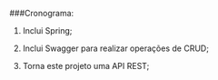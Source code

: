 ###Cronograma:

1. Inclui Spring;

2. Inclui Swagger para realizar operações de CRUD;

3. Torna este projeto uma API REST;



